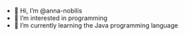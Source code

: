 - 👋 Hi, I’m @anna-nobilis
- 👀 I’m interested in programming 
- 🌱 I’m currently learning the Java programming language


<!---
anna-nobilis/anna-nobilis is a ✨ special ✨ repository because its `README.md` (this file) appears on your GitHub profile.
You can click the Preview link to take a look at your changes.
--->
